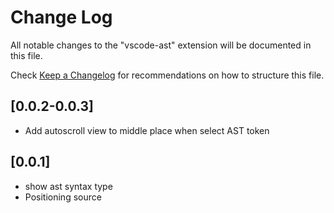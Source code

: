 # Change Log
All notable changes to the "vscode-ast" extension will be documented in this file.

Check [Keep a Changelog](http://keepachangelog.com/) for recommendations on how to structure this file.

## [0.0.2-0.0.3]
- Add autoscroll view to middle place when select AST token

## [0.0.1]
- show ast syntax type
- Positioning source